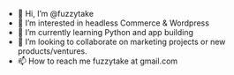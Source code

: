 - 👋 Hi, I’m @fuzzytake
- 👀 I’m interested in headless Commerce & Wordpress
- 🌱 I’m currently learning Python and app building
- 💞️ I’m looking to collaborate on marketing projects or new products/ventures.
- 📫 How to reach me fuzzytake at gmail.com

<!---
fuzzytake/fuzzytake is a ✨ special ✨ repository because its `README.md` (this file) appears on your GitHub profile.
You can click the Preview link to take a look at your changes.
--->
